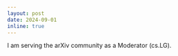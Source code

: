 ```yaml
---
layout: post
date: 2024-09-01
inline: true
---
```


I am serving the arXiv community as a Moderator (cs.LG).